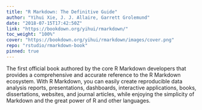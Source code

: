 ```yaml
---
title: "R Markdown: The Definitive Guide"
author: "Yihui Xie, J. J. Allaire, Garrett Grolemund"
date: "2018-07-15T17:42:50Z"
link: "https://bookdown.org/yihui/rmarkdown/"
toc_weight: "100%"
cover: "https://bookdown.org/yihui/rmarkdown/images/cover.png"
repo: "rstudio/rmarkdown-book"
pinned: true
---
```


The first official book authored by the core R Markdown developers that provides a comprehensive and accurate reference to the R Markdown ecosystem. With R Markdown, you can easily create reproducible data analysis reports, presentations, dashboards, interactive applications, books, dissertations, websites, and journal articles, while enjoying the simplicity of Markdown and the great power of R and other languages.
